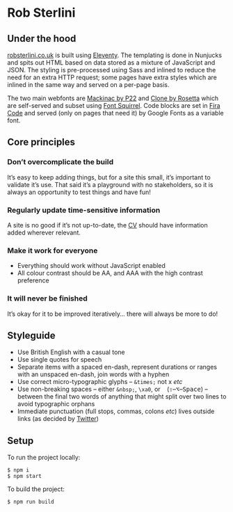 # Rob Sterlini

## Under the hood

[robsterlini.co.uk](https://robsterlini.co.uk) is built using [Eleventy](11ty.dev). The templating is done in Nunjucks and spits out HTML based on data stored as a mixture of JavaScript and JSON. The styling is pre-processed using Sass and inlined to reduce the need for an extra HTTP request; some pages have extra styles which are inlined in the same way and served on a per-page basis.

The two main webfonts are [Mackinac by P22](https://p22.com/family-Mackinac) and [Clone by Rosetta](https://www.rosettatype.com/Clone) which are self-served and subset using [Font Squirrel](https://www.fontsquirrel.com/tools/webfont-generator). Code blocks are set in [Fira Code](https://github.com/tonsky/FiraCode) and served (only on pages that need it) by Google Fonts as a variable font.

## Core principles

### Don’t overcomplicate the build

It’s easy to keep adding things, but for a site this small, it’s important to validate it’s use. That said it’s a playground with no stakeholders, so it is always an opportunity to test things and have fun!

### Regularly update time-sensitive information

A site is no good if it’s not up-to-date, the [CV](https://robsterlini.co.uk/cv) should have information added wherever relevant.

### Make it work for everyone

* Everything should work without JavaScript enabled
* All colour contrast should be AA, and AAA with the high contrast preference

### It will never be finished

It’s okay for it to be improved iteratively… there will always be more to do!

## Styleguide

* Use British English with a casual tone
* Use single quotes for speech
* Separate items with a spaced en-dash, represent durations or ranges with an unspaced en-dash, join words with a hyphen
* Use correct micro-typographic glyphs – `&times;` not x _etc_
* Use non-breaking spaces – either `&nbsp;`, `\xa0`, or ` ` (<kbd>⇧</kbd>–<kbd>⌥</kbd>–<kbd>Space</kbd>) – between the final two words of anything that might split over two lines to avoid typographic orphans
* Immediate punctuation (full stops, commas, colons _etc_) lives outside links (as decided by [Twitter](https://twitter.com/robsterlini/status/1290545839748898821))

## Setup

To run the project locally:

```
$ npm i
$ npm start
```

To build the project:

```
$ npm run build
```
